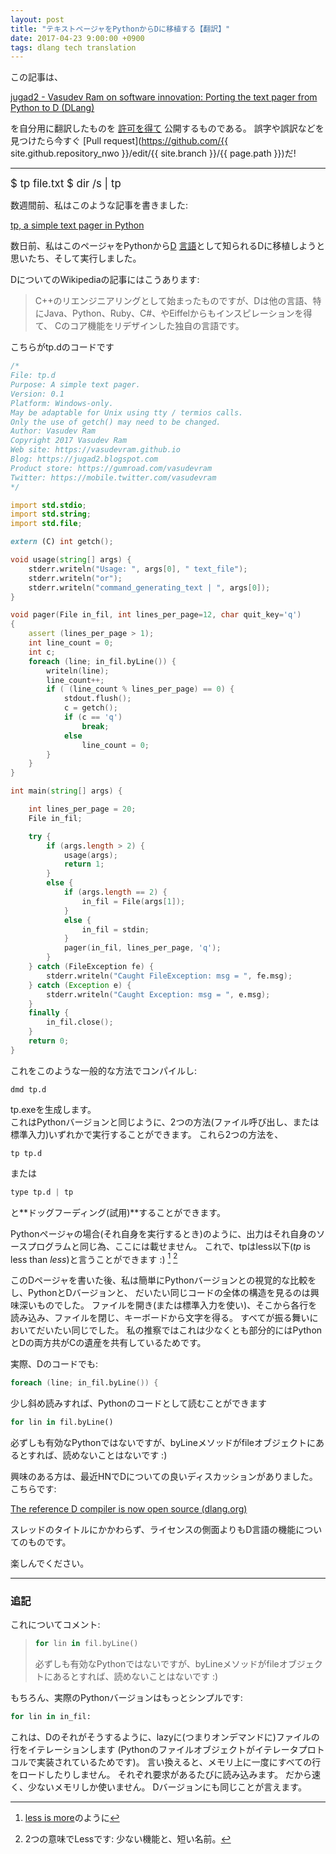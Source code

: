 ```yaml
---
layout: post
title: "テキストページャをPythonからDに移植する【翻訳】"
date: 2017-04-23 9:00:00 +0900
tags: dlang tech translation
---
```


この記事は、

[jugad2 - Vasudev Ram on software innovation: Porting the text pager from Python to D (DLang)](https://jugad2.blogspot.jp/2017/04/porting-text-pager-from-python-to-d.html)

を自分用に翻訳したものを
[許可を得て](https://jugad2.blogspot.com/2017/04/porting-text-pager-from-python-to-d.html?showComment=1492862188174#c3380262533412109352)
公開するものである。
誤字や誤訳などを見つけたら今すぐ
[Pull request](https://github.com/{{ site.github.repository_nwo }}/edit/{{ site.branch }}/{{ page.path }})だ!

---

<big>
 $ tp file.txt  
 $ dir /s | tp
</big>

数週間前、私はこのような記事を書きました:

[tp, a simple text pager in Python](https://jugad2.blogspot.in/2017/02/tp-simple-text-pager-in-python.html)

数日前、私はこのページャをPythonから[D](https://dlang.org/)
[言語](https://en.wikipedia.org/wiki/D_(programming_language))として知られるDに移植しようと思いたち、そして実行しました。

DについてのWikipediaの記事にはこうあります:

 > C++のリエンジニアリングとして始まったものですが、Dは他の言語、特にJava、Python、Ruby、C#、やEiffelからもインスピレーションを得て、
 > Cのコア機能をリデザインした独自の言語です。

こちらがtp.dのコードです

```d
/*
File: tp.d
Purpose: A simple text pager.
Version: 0.1
Platform: Windows-only.
May be adaptable for Unix using tty / termios calls.
Only the use of getch() may need to be changed.
Author: Vasudev Ram
Copyright 2017 Vasudev Ram
Web site: https://vasudevram.github.io
Blog: https://jugad2.blogspot.com
Product store: https://gumroad.com/vasudevram
Twitter: https://mobile.twitter.com/vasudevram
*/

import std.stdio;
import std.string;
import std.file;

extern (C) int getch();

void usage(string[] args) {
    stderr.writeln("Usage: ", args[0], " text_file");
    stderr.writeln("or");
    stderr.writeln("command_generating_text | ", args[0]);
}

void pager(File in_fil, int lines_per_page=12, char quit_key='q')
{
    assert (lines_per_page > 1);
    int line_count = 0;
    int c;
    foreach (line; in_fil.byLine()) {
        writeln(line);
        line_count++;
        if ( (line_count % lines_per_page) == 0) {
            stdout.flush();
            c = getch();
            if (c == 'q')
                break;
            else
                line_count = 0;
        }
    }
}

int main(string[] args) {

    int lines_per_page = 20;
    File in_fil;

    try {
        if (args.length > 2) {
            usage(args);
            return 1;
        }
        else {
            if (args.length == 2) {
                in_fil = File(args[1]);
            }
            else {
                in_fil = stdin;
            }
            pager(in_fil, lines_per_page, 'q');
        }
    } catch (FileException fe) {
        stderr.writeln("Caught FileException: msg = ", fe.msg);
    } catch (Exception e) {
        stderr.writeln("Caught Exception: msg = ", e.msg);
    }
    finally {
        in_fil.close();
    }
    return 0;
}
```

これをこのような一般的な方法でコンパイルし:

```console
dmd tp.d
```

tp.exeを生成します。  
これはPythonバージョンと同じように、2つの方法(ファイル呼び出し、または標準入力)いずれかで実行することができます。
これら2つの方法を、

```console
tp tp.d
```

または

```d
type tp.d | tp
```

と**ドッグフーディング(試用)**することができます。

Pythonページャの場合(それ自身を実行するとき)のように、出力はそれ自身のソースプログラムと同じ為、ここには載せません。
これで、tpはless以下(*tp* is less than *less*)と言うことができます :) [^1] [^2]

[^1]: [less is more](https://en.wikipedia.org/wiki/Less_(Unix)#History)のように
[^2]: 2つの意味でLessです: 少ない機能と、短い名前。

このDページャを書いた後、私は簡単にPythonバージョンとの視覚的な比較をし、PythonとDバージョンと、
だいたい同じコードの全体の構造を見るのは興味深いものでした。
ファイルを開き(または標準入力を使い)、そこから各行を読み込み、ファイルを閉じ、キーボードから文字を得る。
すべてが振る舞いにおいてだいたい同じでした。
私の推察ではこれは少なくとも部分的にはPythonとDの両方共がCの遺産を共有しているためです。

実際、Dのコードでも:

```d
foreach (line; in_fil.byLine()) {
```

少し斜め読みすれば、Pythonのコードとして読むことができます

```python
for lin in fil.byLine()
```

必ずしも有効なPythonではないですが、byLineメソッドがfileオブジェクトにあるとすれば、読めないことはないです :)

興味のある方は、最近HNでDについての良いディスカッションがありました。こちらです:

[The reference D compiler is now open source (dlang.org)](https://news.ycombinator.com/item?id=14060846)

スレッドのタイトルにかかわらず、ライセンスの側面よりもD言語の機能についてのものです。

楽しんでください。

---

### 追記

これについてコメント:

> ```python
> for lin in fil.byLine()
> ```
>
>必ずしも有効なPythonではないですが、byLineメソッドがfileオブジェクトにあるとすれば、読めないことはないです :)

もちろん、実際のPythonバージョンはもっとシンプルです:

```python
for lin in in_fil:
```

これは、Dのそれがそうするように、lazyに(つまりオンデマンドに)ファイルの行をイテレーションします
(Pythonのファイルオブジェクトがイテレータプロトコルで実装されているためです)。
言い換えると、メモリ上に一度にすべての行をロードしたりしません。
それぞれ要求があるたびに読み込みます。
だから速く、少ないメモリしか使いません。
Dバージョンにも同じことが言えます。